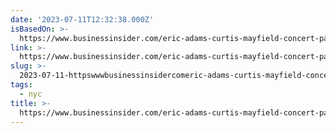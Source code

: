 ```yaml
---
date: '2023-07-11T12:32:38.000Z'
isBasedOn: >-
  https://www.businessinsider.com/eric-adams-curtis-mayfield-concert-paralyzed-quote-2021-6
link: >-
  https://www.businessinsider.com/eric-adams-curtis-mayfield-concert-paralyzed-quote-2021-6
slug: >-
  2023-07-11-httpswwwbusinessinsidercomeric-adams-curtis-mayfield-concert-paralyzed-quote-2021-6
tags:
  - nyc
title: >-
  https://www.businessinsider.com/eric-adams-curtis-mayfield-concert-paralyzed-quote-2021-6
---
```


